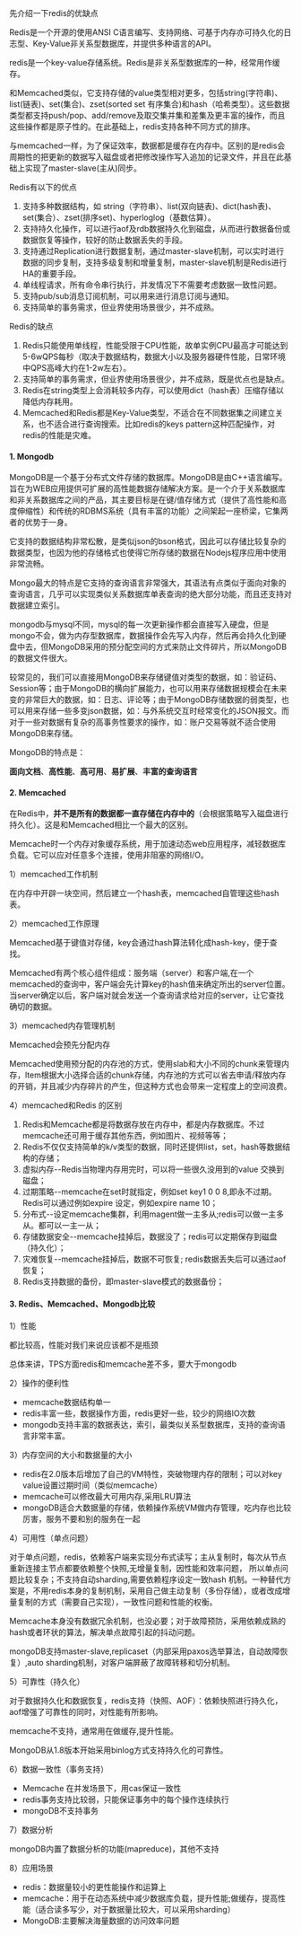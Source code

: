 先介绍一下redis的优缺点

Redis是一个开源的使用ANSI C语言编写、支持网络、可基于内存亦可持久化的日志型、Key-Value非关系型数据库，并提供多种语言的API。

redis是一个key-value存储系统。Redis是非关系型数据库的一种，经常用作缓存。

和Memcached类似，它支持存储的value类型相对更多，包括string(字符串)、list(链表)、set(集合)、zset(sorted set 有序集合)和hash（哈希类型）。这些数据类型都支持push/pop、add/remove及取交集并集和差集及更丰富的操作，而且这些操作都是原子性的。在此基础上，redis支持各种不同方式的排序。

与memcached一样，为了保证效率，数据都是缓存在内存中。区别的是redis会周期性的把更新的数据写入磁盘或者把修改操作写入追加的记录文件，并且在此基础上实现了master-slave(主从)同步。



Redis有以下的优点

1. 支持多种数据结构，如 string（字符串）、list(双向链表)、dict(hash表)、set(集合）、zset(排序set)、hyperloglog（基数估算）。
2. 支持持久化操作，可以进行aof及rdb数据持久化到磁盘，从而进行数据备份或数据恢复等操作，较好的防止数据丢失的手段。
3. 支持通过Replication进行数据复制，通过master-slave机制，可以实时进行数据的同步复制，支持多级复制和增量复制，master-slave机制是Redis进行HA的重要手段。
4. 单线程请求，所有命令串行执行，并发情况下不需要考虑数据一致性问题。
5. 支持pub/sub消息订阅机制，可以用来进行消息订阅与通知。
6. 支持简单的事务需求，但业界使用场景很少，并不成熟。



Redis的缺点

1. Redis只能使用单线程，性能受限于CPU性能，故单实例CPU最高才可能达到5-6wQPS每秒（取决于数据结构，数据大小以及服务器硬件性能，日常环境中QPS高峰大约在1-2w左右）。
2. 支持简单的事务需求，但业界使用场景很少，并不成熟，既是优点也是缺点。
3. Redis在string类型上会消耗较多内存，可以使用dict（hash表）压缩存储以降低内存耗用。
4. Memcached和Redis都是Key-Value类型，不适合在不同数据集之间建立关系，也不适合进行查询搜索。比如redis的keys pattern这种匹配操作，对redis的性能是灾难。



#### 1. Mongodb

MongoDB是一个基于分布式文件存储的数据库。MongoDB是由C++语言编写。旨在为WEB应用提供可扩展的高性能数据存储解决方案。是一个介于关系数据库和非关系数据库之间的产品，其主要目标是在键/值存储方式（提供了高性能和高度伸缩性）和传统的RDBMS系统（具有丰富的功能）之间架起一座桥梁，它集两者的优势于一身。

它支持的数据结构非常松散，是类似json的bson格式，因此可以存储比较复杂的数据类型，也因为他的存储格式也使得它所存储的数据在Nodejs程序应用中使用非常流畅。

Mongo最大的特点是它支持的查询语言非常强大，其语法有点类似于面向对象的查询语言，几乎可以实现类似关系数据库单表查询的绝大部分功能，而且还支持对数据建立索引。

mongodb与mysql不同，mysql的每一次更新操作都会直接写入硬盘，但是mongo不会，做为内存型数据库，数据操作会先写入内存，然后再会持久化到硬盘中去，但MongoDB采用的预分配空间的方式来防止文件碎片，所以MongoDB的数据文件很大。

较常见的，我们可以直接用MongoDB来存储键值对类型的数据，如：验证码、Session等；由于MongoDB的横向扩展能力，也可以用来存储数据规模会在未来变的非常巨大的数据，如：日志、评论等；由于MongoDB存储数据的弱类型，也可以用来存储一些多变json数据，如：与外系统交互时经常变化的JSON报文。而对于一些对数据有复杂的高事务性要求的操作，如：账户交易等就不适合使用MongoDB来存储。



MongoDB的特点是：

**面向文档**、**高性能**、**高可用**、**易扩展**、**丰富的查询语言**



#### 2. Memcached

在Redis中，**并不是所有的数据都一直存储在内存中的**（会根据策略写入磁盘进行持久化）。这是和Memcached相比一个最大的区别。



Memcache时一个内存对象缓存系统，用于加速动态web应用程序，减轻数据库负载。它可以应对任意多个连接，使用非阻塞的网络I/O。



1）memcached工作机制

在内存中开辟一块空间，然后建立一个hash表，memcached自管理这些hash表。



2）memcached工作原理

Memcached基于键值对存储，key会通过hash算法转化成hash-key，便于查找。

Memcached有两个核心组件组成：服务端（server）和客户端,在一个memcached的查询中，客户端会先计算key的hash值来确定所出的server位置。当server确定以后，客户端对就会发送一个查询请求给对应的server，让它查找确切的数据。



3）memcached内存管理机制

Memcached会预先分配内存

Memcached使用预分配的内存池的方式，使用slab和大小不同的chunk来管理内存，ltem根据大小选择合适的chunk存储，内存池的方式可以省去申请/释放内存的开销，并且减少内存碎片的产生，但这种方式也会带来一定程度上的空间浪费。



4）memcached和Redis 的区别

1. Redis和Memcache都是将数据存放在内存中，都是内存数据库。不过memcache还可用于缓存其他东西，例如图片、视频等等；
2. Redis不仅仅支持简单的k/v类型的数据，同时还提供list，set，hash等数据结构的存储；
3. 虚拟内存--Redis当物理内存用完时，可以将一些很久没用到的value 交换到磁盘；
4. 过期策略--memcache在set时就指定，例如set key1 0 0 8,即永不过期。Redis可以通过例如expire 设定，例如expire name 10；
5. 分布式--设定memcache集群，利用magent做一主多从;redis可以做一主多从。都可以一主一从；
6. 存储数据安全--memcache挂掉后，数据没了；redis可以定期保存到磁盘（持久化）；
7. 灾难恢复--memcache挂掉后，数据不可恢复; redis数据丢失后可以通过aof恢复；
8. Redis支持数据的备份，即master-slave模式的数据备份；



#### 3. Redis、Memcached、Mongodb比较

1）性能

都比较高，性能对我们来说应该都不是瓶颈

总体来讲，TPS方面redis和memcache差不多，要大于mongodb



2）操作的便利性

- memcache数据结构单一
- redis丰富一些，数据操作方面，redis更好一些，较少的网络IO次数
- mongodb支持丰富的数据表达，索引，最类似关系型数据库，支持的查询语言非常丰富。



3）内存空间的大小和数据量的大小

- redis在2.0版本后增加了自己的VM特性，突破物理内存的限制；可以对key value设置过期时间（类似memcache）
- memcache可以修改最大可用内存,采用LRU算法
- mongoDB适合大数据量的存储，依赖操作系统VM做内存管理，吃内存也比较厉害，服务不要和别的服务在一起



4）可用性（单点问题）

对于单点问题，redis，依赖客户端来实现分布式读写；主从复制时，每次从节点重新连接主节点都要依赖整个快照,无增量复制，因性能和效率问题， 所以单点问题比较复杂；不支持自动sharding,需要依赖程序设定一致hash 机制。一种替代方案是，不用redis本身的复制机制，采用自己做主动复制（多份存储），或者改成增量复制的方式（需要自己实现），一致性问题和性能的权衡。

Memcache本身没有数据冗余机制，也没必要；对于故障预防，采用依赖成熟的hash或者环状的算法，解决单点故障引起的抖动问题。

mongoDB支持master-slave,replicaset（内部采用paxos选举算法，自动故障恢复）,auto sharding机制，对客户端屏蔽了故障转移和切分机制。



5）可靠性（持久化）

对于数据持久化和数据恢复，redis支持（快照、AOF）：依赖快照进行持久化，aof增强了可靠性的同时，对性能有所影响。

memcache不支持，通常用在做缓存,提升性能。

MongoDB从1.8版本开始采用binlog方式支持持久化的可靠性。



6）数据一致性（事务支持）

- Memcache 在并发场景下，用cas保证一致性
- redis事务支持比较弱，只能保证事务中的每个操作连续执行
- mongoDB不支持事务



7）数据分析

mongoDB内置了数据分析的功能(mapreduce)，其他不支持



8）应用场景

- redis：数据量较小的更性能操作和运算上
- memcache：用于在动态系统中减少数据库负载，提升性能;做缓存，提高性能（适合读多写少，对于数据量比较大，可以采用sharding）
- MongoDB:主要解决海量数据的访问效率问题